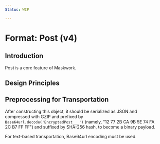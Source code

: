 ```yaml
---
Status: WIP

---
```


# Format: Post (v4)

## Introduction

Post is a core feature of Maskwork.

## Design Principles

## Preprocessing for Transportation

After constructing this object, it should be serialized as JSON and compressed with GZIP and prefixed by `Base64url.decode('EncryptedPost___')` (namely, "12 77 2B CA 9B 5E 74 FA 2C B7 FF FF") and suffixed by SHA-256 hash, to become a binary payload.

For text-based transportation, Base64url encoding must be used.
